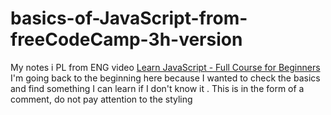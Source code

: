 # basics-of-JavaScript-from-freeCodeCamp-3h-version
My notes i PL from ENG video
[Learn JavaScript - Full Course for Beginners ](https://www.youtube.com/watch?v=PkZNo7MFNFg&t=872s&ab_channel=freeCodeCamp.org)
I'm going back to the beginning here because I wanted to check the basics and find something I can learn if I don't know it . This is in the form of a comment, do not pay attention to the styling
